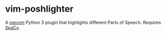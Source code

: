 # vim-poshlighter

A [neovim](https://neovim.io/) Python 3 plugin that highlights different Parts of Speech. Requires [SpaCy](https://spacy.io/).
